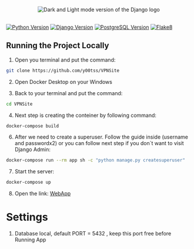 <br>

<div align="center">
<picture>
  <source media="(prefers-color-scheme: dark)" srcset="./assets/django-logo-negative.svg">
  <img alt="Dark and Light mode version of the Django logo" src="./assets/django-logo-positive.svg">
</picture>
</div>

<br>

[![Python Version](https://img.shields.io/badge/Python-3.9-blue.svg)](https://www.python.org/downloads/release/python-390/)
[![Django Version](https://img.shields.io/badge/Django-4.2-blue.svg)](https://docs.djangoproject.com/en/4.2/releases/4.2/)
[![PostgreSQL Version](https://img.shields.io/badge/PostgreSQL-13-green.svg)](https://www.postgresql.org/docs/13/release-13-2.html)
[![Flake8](https://img.shields.io/badge/Flake8-Check%20Code-yellow.svg)](https://flake8.pycqa.org/)


## Running the Project Locally

1. Open you terminal and put the command:
```bash
git clone https://github.com/y00tss/VPNSite
```
2. Open Docker Desktop on your Windows

3. Back to your terminal and put the command:
```bash
cd VPNSite
```
4. Next step is creating the conteiner by following command:
```bash
docker-compose build
```
6. After we need to create a superuser. Follow the guide inside (username and passwordx2) or you can follow next step if you don`t want to visit Django Admin:
```bash
docker-compose run --rm app sh -c "python manage.py createsuperuser"
```
7. Start the server:
```bash
docker-compose up
```
8. Open the link:
<a href="http://127.0.0.1:8000/" target="_blank">WebApp</a>

# Settings
1. Database local, default PORT = 5432 , keep this port free before Running App
